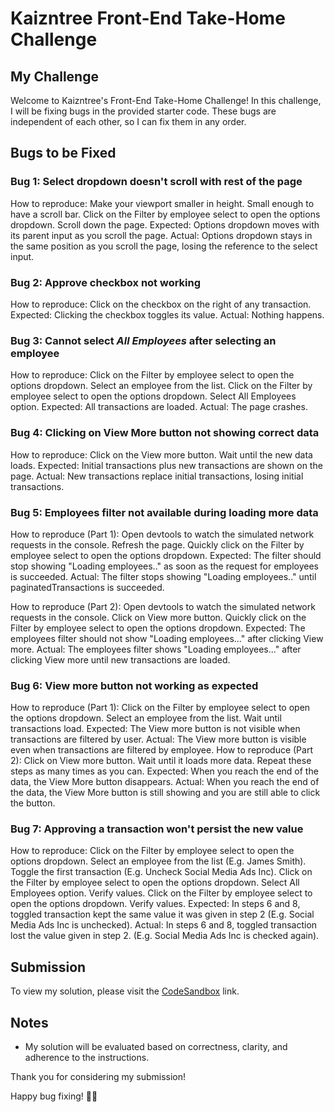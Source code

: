 # Kaizntree Front-End Take-Home Challenge

## My Challenge

Welcome to Kaizntree's Front-End Take-Home Challenge! In this challenge, I will be fixing bugs in the provided starter code. These bugs are independent of each other, so I can fix them in any order.

## Bugs to be Fixed

### Bug 1: Select dropdown doesn't scroll with rest of the page

How to reproduce:
Make your viewport smaller in height. Small enough to have a scroll bar.
Click on the Filter by employee select to open the options dropdown.
Scroll down the page.
Expected: Options dropdown moves with its parent input as you scroll the page.
Actual: Options dropdown stays in the same position as you scroll the page, losing the reference to the select input.

### Bug 2: Approve checkbox not working

How to reproduce:
Click on the checkbox on the right of any transaction.
Expected: Clicking the checkbox toggles its value.
Actual: Nothing happens.

### Bug 3: Cannot select _All Employees_ after selecting an employee

How to reproduce:
Click on the Filter by employee select to open the options dropdown.
Select an employee from the list.
Click on the Filter by employee select to open the options dropdown.
Select All Employees option.
Expected: All transactions are loaded.
Actual: The page crashes.

### Bug 4: Clicking on View More button not showing correct data

How to reproduce:
Click on the View more button.
Wait until the new data loads.
Expected: Initial transactions plus new transactions are shown on the page.
Actual: New transactions replace initial transactions, losing initial transactions.

### Bug 5: Employees filter not available during loading more data

How to reproduce (Part 1):
Open devtools to watch the simulated network requests in the console.
Refresh the page.
Quickly click on the Filter by employee select to open the options dropdown.
Expected: The filter should stop showing "Loading employees.." as soon as the request for employees is succeeded.
Actual: The filter stops showing "Loading employees.." until paginatedTransactions is succeeded.

How to reproduce (Part 2):
Open devtools to watch the simulated network requests in the console.
Click on View more button.
Quickly click on the Filter by employee select to open the options dropdown.
Expected: The employees filter should not show "Loading employees..." after clicking View more.
Actual: The employees filter shows "Loading employees..." after clicking View more until new transactions are loaded.

### Bug 6: View more button not working as expected

How to reproduce (Part 1):
Click on the Filter by employee select to open the options dropdown.
Select an employee from the list.
Wait until transactions load.
Expected: The View more button is not visible when transactions are filtered by user.
Actual: The View more button is visible even when transactions are filtered by employee.
How to reproduce (Part 2):
Click on View more button.
Wait until it loads more data.
Repeat these steps as many times as you can.
Expected: When you reach the end of the data, the View More button disappears.
Actual: When you reach the end of the data, the View More button is still showing and you are still able to click the button.


### Bug 7: Approving a transaction won't persist the new value

How to reproduce:
Click on the Filter by employee select to open the options dropdown.
Select an employee from the list (E.g. James Smith).
Toggle the first transaction (E.g. Uncheck Social Media Ads Inc).
Click on the Filter by employee select to open the options dropdown.
Select All Employees option.
Verify values.
Click on the Filter by employee select to open the options dropdown.
Verify values.
Expected: In steps 6 and 8, toggled transaction kept the same value it was given in step 2 (E.g. Social Media Ads Inc is unchecked).
Actual: In steps 6 and 8, toggled transaction lost the value given in step 2. (E.g. Social Media Ads Inc is checked again).

## Submission

To view my solution, please visit the [CodeSandbox](link-to-codesandbox) link.

## Notes
- My solution will be evaluated based on correctness, clarity, and adherence to the instructions.

Thank you for considering my submission!

Happy bug fixing! 🐛🔨

